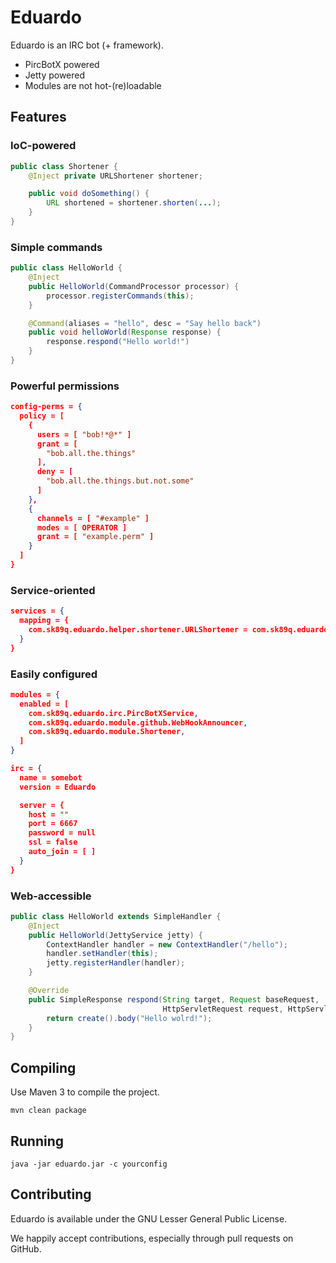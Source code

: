 Eduardo
=======

Eduardo is an IRC bot (+ framework).

* PircBotX powered
* Jetty powered
* Modules are not hot-(re)loadable

Features
--------

### IoC-powered

```java
public class Shortener {
    @Inject private URLShortener shortener;

	public void doSomething() {
		URL shortened = shortener.shorten(...);
	}
}
```

### Simple commands

```java
public class HelloWorld {
    @Inject
    public HelloWorld(CommandProcessor processor) {
        processor.registerCommands(this);
    }

    @Command(aliases = "hello", desc = "Say hello back")
    public void helloWorld(Response response) {
        response.respond("Hello world!")
    }
}
```

### Powerful permissions

```json
config-perms = {
  policy = [
    {
      users = [ "bob!*@*" ]
      grant = [
        "bob.all.the.things"
      ],
      deny = [
        "bob.all.the.things.but.not.some"
      ]
    },
    {
      channels = [ "#example" ]
      modes = [ OPERATOR ]
      grant = [ "example.perm" ]
    }
  ]
}
```

### Service-oriented

```json
services = {
  mapping = {
    com.sk89q.eduardo.helper.shortener.URLShortener = com.sk89q.eduardo.helper.shortener.BitlyShortener
  }
}
```

### Easily configured

```json
modules = {
  enabled = [
    com.sk89q.eduardo.irc.PircBotXService,
    com.sk89q.eduardo.module.github.WebHookAnnouncer,
    com.sk89q.eduardo.module.Shortener,
  ]
}

irc = {
  name = somebot
  version = Eduardo

  server = {
    host = ""
    port = 6667
    password = null
    ssl = false
    auto_join = [ ]
  }
}
```

### Web-accessible

```java
public class HelloWorld extends SimpleHandler {
    @Inject
    public HelloWorld(JettyService jetty) {
        ContextHandler handler = new ContextHandler("/hello");
        handler.setHandler(this);
        jetty.registerHandler(handler);
    }

    @Override
    public SimpleResponse respond(String target, Request baseRequest, 
                                  HttpServletRequest request, HttpServletResponse response) {
        return create().body("Hello wolrd!");
    }
}
```

Compiling
---------

Use Maven 3 to compile the project.

    mvn clean package


Running
-------

    java -jar eduardo.jar -c yourconfig

Contributing
------------

Eduardo is available under the GNU Lesser General Public License.

We happily accept contributions, especially through pull requests on GitHub.

